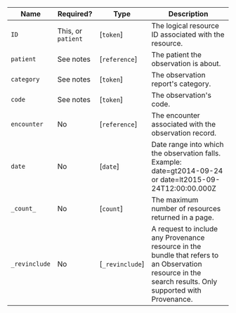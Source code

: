  Name|Required?|Type|Description
---------------|---------------------|-----------------|----------------------------------------------------------------------------------------------------------------------------
 `ID`|This, or `patient`|[`token`]|The logical resource ID associated with the resource.
 `patient`	|See notes|[`reference`]|The patient the observation is about.
 `category`	|See notes|[`token`]|The observation report's category.
 `code`	|See notes|[`token`]|The observation's code.
 `encounter`|No|[`reference`]|The encounter associated with the observation record.
 `date`	|No|[`date`]|Date range into which the observation falls. Example: date=gt2014-09-24 or date=lt2015-09-24T12:00:00.000Z
 `_count_`	|No|[`count`]|The maximum number of resources returned in a page.
 `_revinclude`|No|[`_revinclude`]|A request to include any Provenance resource in the bundle that refers to an Observation resource in the search results. Only supported with Provenance.
